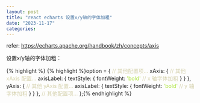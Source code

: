 ```yaml
---
layout: post
title: "react echarts 设置x/y轴的字体加粗"
date: "2023-11-17"
categories: 
---
```

<p>refer: <a href="https://echarts.apache.org/handbook/zh/concepts/axis">https://echarts.apache.org/handbook/zh/concepts/axis</a></p>

<p>设置x/y轴的字体加粗：</p>

{% highlight %}
{% highlight %}option = {
  <span style="color:#d4d0ab">// 其他配置项...</span>
  xAxis: {
    <span style="color:#d4d0ab">// 其他 xAxis 配置...</span>
    axisLabel: {
      textStyle: {
        fontWeight: <span style="color:#abe338">&#39;bold&#39;</span>  <span style="color:#d4d0ab">// x 轴字体加粗</span>
      }
    }
  },
  yAxis: {
    <span style="color:#d4d0ab">// 其他 yAxis 配置...</span>
    axisLabel: {
      textStyle: {
        fontWeight: <span style="color:#abe338">&#39;bold&#39;</span>  <span style="color:#d4d0ab">// y 轴字体加粗</span>
      }
    }
  },
  <span style="color:#d4d0ab">// 其他配置项...</span>
};{% endhighlight %}

